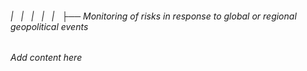 ###### |   |   |   |   |   ├── Monitoring of risks in response to global or regional geopolitical events

*Add content here*